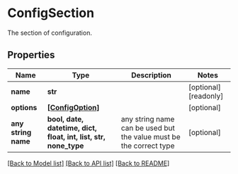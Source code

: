 # ConfigSection

The section of configuration.

## Properties
Name | Type | Description | Notes
------------ | ------------- | ------------- | -------------
**name** | **str** |  | [optional] [readonly] 
**options** | [**[ConfigOption]**](ConfigOption.md) |  | [optional] 
**any string name** | **bool, date, datetime, dict, float, int, list, str, none_type** | any string name can be used but the value must be the correct type | [optional]

[[Back to Model list]](../README.md#documentation-for-models) [[Back to API list]](../README.md#documentation-for-api-endpoints) [[Back to README]](../README.md)


